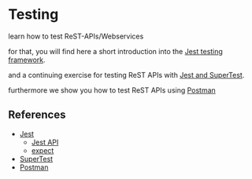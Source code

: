 # Testing

learn how to test ReST-APIs/Webservices

for that, you will find here a short introduction into the [Jest testing framework](jest/).

and a continuing exercise for testing ReST APIs with [Jest and SuperTest](rest/).

furthermore we show you how to test ReST APIs using [Postman](postman/)


## References
* [Jest](https://jestjs.io/)
  * [Jest API](https://jestjs.io/docs/en/api)
  * [expect](https://jestjs.io/docs/en/expect)
* [SuperTest](https://www.npmjs.com/package/supertest)
* [Postman](https://learning.postman.com/)